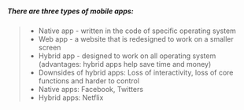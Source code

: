##### There are three types of mobile apps:
> * Native app - written in the code of specific operating system
> * Web app - a website that is redesigned to work on a smaller screen 
> * Hybrid app - designed to work on all operating system (advantages: hybrid apps help save time and money)
> * Downsides of hybrid apps: Loss of interactivity, loss of core functions and harder to control
> * Native apps: Facebook, Twitters
> * Hybrid apps: Netflix
